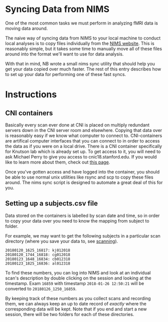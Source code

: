 # Syncing Data from NIMS

One of the most common tasks we must perform in analyzing fMRI data is moving data around. 

The naive way of syncing data from NIMS to your local machine to conduct local analyses is to copy files individually from the [NIMS website](https://cni.stanford.edu/nims/). This is reasonably simple, but it takes some time to manually move all of these files around into the format we'll want to use for data analysis. 

With that in mind, NB wrote a small nims sync utility that should help you get your data copied over much faster. The rest of this entry describes how to set up your data for performing one of these fast syncs. 

# Instructions

## CNI containers
Basically every scan ever done at CNI is placed on multiply redundant servers down in the CNI server room and elsewhere. Copying that data over is reasonably easy if we know what computer to connect to. CNI-containers are artifical computer interfaces that you can connect to in order to access the data as if you were on a local drive. There is a CNI container specifically for Knutson lab which is already set up. To get access to it, you will need to ask Michael Perry to give you access to cnic18.stanford.edu. If you would like to learn more about them, check out [this page](https://cni.stanford.edu/wiki/LXC).

Once you've gotten access and have logged into the container, you should be able to use normal unix utilities like rsync and scp to copy these files around. The nims sync script is designed to automate a great deal of this for you. 

## Setting up a subjects.csv file
Data stored on the containers is labelled by scan date and time, so in order to copy your data over you need to know the mapping from subject to folder. 

For example, we may want to get the following subjects in a particular scan directory (where you save your data to, see [scanning](scanning.md)). 
```
20180120_1625_16817: kj012018
20180120_1744_16818: cg012018
20180123_1648_16834: cb012318
20180123_1825_16836: al012318
```
To find these numbers, you can log into NIMS and look at an individual scan's description by double clicking on the session and looking at the timestamp. Exam `16859` with timestamp `2018-01-26 12:50:21` will be converted to `20180126_1250_16859`. 

By keeping track of these numbers as you collect scans and recording them, we can always keep an up to date record of _exactly_ where the corresponding data will be kept. Note that if you end and start a new session, there will be two folders for each of these directories. 




